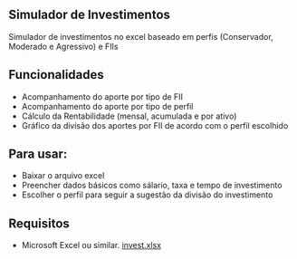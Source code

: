 ## Simulador de Investimentos
  Simulador de investimentos no excel baseado em perfis (Conservador, Moderado e Agressivo) e FIIs

 ## Funcionalidades
   - Acompanhamento do aporte por tipo de FII
   - Acompanhamento do aporte por tipo de perfil
   - Cálculo da Rentabilidade (mensal, acumulada e por ativo)
   - Gráfico da divisão dos aportes por FII de acordo com o perfil escolhido

 ## Para usar:
   - Baixar o arquivo excel
   - Preencher dados básicos como sálario, taxa e tempo de investimento
   - Escolher o perfil para seguir a sugestão da divisão do investimento

 ## Requisitos
   - Microsoft Excel ou similar.
[invest.xlsx](https://github.com/user-attachments/files/20848237/invest.xlsx)


<!--
**Willhuu/Willhuu** is a ✨ _special_ ✨ repository because its `README.md` (this file) appears on your GitHub profile.

Here are some ideas to get you started:

- 🔭 I’m currently working on ...
- 🌱 I’m currently learning ...
- 👯 I’m looking to collaborate on ...
- 🤔 I’m looking for help with ...
- 💬 Ask me about ...
- 📫 How to reach me: ...
- 😄 Pronouns: ...
- ⚡ Fun fact: ...
-->
